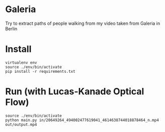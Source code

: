 # Galeria

Try to extract paths of people walking from my video taken from Galeria
in Berlin

# Install

    virtualenv env
    source ./env/bin/activate
    pip install -r requirements.txt

# Run (with Lucas-Kanade Optical Flow)

    source ./env/bin/activate
    python main.py in/20649264_494002477619041_4614638744018878464_n.mp4 out/output.mp4

